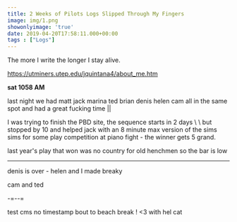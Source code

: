 ```yaml
---
title: 2 Weeks of Pilots Logs Slipped Through My Fingers
image: img/1.png
showonlyimage: 'true'
date: 2019-04-20T17:58:11.000+00:00
tags : ["Logs"]
---
```


The more I write the longer I stay alive.

<!--more-->

https://utminers.utep.edu/jquintana4/about_me.htm

**sat 1058 AM**

last night we had matt jack marina ted brian denis helen cam all in the same spot and had a great fucking time ||

I was trying to finish the PBD site, the sequence starts in 2 days \\ \\ but stopped by 10 and helped jack with an 8 minute max version of the sims sims for some play competition at piano fight - the winner gets 5 grand.

last year's play that won was no country for old henchmen so the bar is low

***

denis is over - helen and I made breaky

cam and ted

-=--=

test cms no timestamp bout to beach break ! <3 with hel cat
